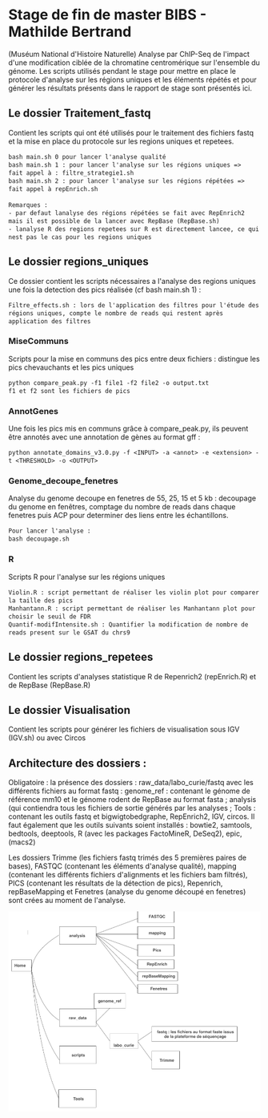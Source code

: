 # Stage de fin de master BIBS - Mathilde Bertrand 

(Muséum National d'Histoire Naturelle)
Analyse par ChIP-Seq de l'impact d'une modification ciblée de la chromatine centromérique sur l'ensemble du génome.
Les scripts utilisés pendant le stage pour mettre en place le protocole d'analyse sur les régions uniques et les éléments répétés et pour générer les résultats présents dans le rapport de stage sont présentés ici. 

## Le dossier Traitement_fastq

Contient les scripts qui ont été utilisés pour le traitement des fichiers fastq et la mise en place du protocole sur les regions uniques et repetees.

```
bash main.sh 0 pour lancer l'analyse qualité
bash main.sh 1 : pour lancer l'analyse sur les régions uniques =>  fait appel à : filtre_strategie1.sh 
bash main.sh 2 : pour lancer l'analyse sur les régions répétées => fait appel à repEnrich.sh 

Remarques : 
- par defaut lanalyse des régions répétées se fait avec RepEnrich2 mais il est possible de la lancer avec RepBase (RepBase.sh)
- lanalyse R des regions repetees sur R est directement lancee, ce qui nest pas le cas pour les regions uniques
```

## Le dossier regions_uniques

Ce dossier contient les scripts nécessaires a l'analyse des regions uniques une fois la detection des pics réalisée (cf bash main.sh 1) : 

```
Filtre_effects.sh : lors de l'application des filtres pour l'étude des régions uniques, compte le nombre de reads qui restent après application des filtres
```
### MiseCommuns

Scripts pour la mise en communs des pics entre deux fichiers : distingue les pics chevauchants et les pics uniques

```
python compare_peak.py -f1 file1 -f2 file2 -o output.txt
f1 et f2 sont les fichiers de pics
```

### AnnotGenes

Une fois les pics mis en communs grâce à compare_peak.py, ils peuvent être annotés avec une annotation de gènes au format gff : 

```
python annotate_domains_v3.0.py -f <INPUT> -a <annot> -e <extension> -t <THRESHOLD> -o <OUTPUT> 
```

### Genome_decoupe_fenetres

Analyse du genome decoupe en fenetres de 55, 25, 15 et 5 kb : decoupage du genome en fenêtres, comptage du nombre de reads dans chaque fenetres puis ACP pour determiner des liens entre les échantillons.

 ```
 Pour lancer l'analyse : 
 bash decoupage.sh
 ```

### R
Scripts R pour l'analyse sur les régions uniques

```
Violin.R : script permettant de réaliser les violin plot pour comparer la taille des pics
Manhantann.R : script permettant de réaliser les Manhantann plot pour choisir le seuil de FDR
Quantif-modifIntensite.sh : Quantifier la modification de nombre de reads present sur le GSAT du chrs9
```


## Le dossier regions_repetees

Contient les scripts d'analyses statistique R de Repenrich2 (repEnrich.R) et de RepBase (RepBase.R)



## Le dossier Visualisation

Contient les scripts pour générer les fichiers de visualisation sous IGV (IGV.sh) ou avec Circos


## Architecture des dossiers  : 

Obligatoire : la présence des dossiers : raw_data/labo_curie/fastq avec les différents fichiers au format fastq : 
genome_ref : contenant le génome de référence mm10 et le génome rodent de RepBase au format fasta ; 
analysis (qui contiendra tous les fichiers de sortie générés par les analyses ; 
Tools : contenant les outils fastq et bigwigtobedgraphe, RepEnrich2, IGV, circos.
Il faut également que les outils suivants soient installés : bowtie2, samtools, bedtools, deeptools, R (avec les packages FactoMineR, DeSeq2), epic, (macs2)

Les dossiers Trimme (les fichiers fastq trimés des 5 premières paires de bases), FASTQC (contenant les éléments d'analyse qualité), mapping (contenant les différents fichiers d'alignments et les fichiers bam filtrés), PICS (contenant les résultats de la détection de pics), Repenrich, repBaseMapping et Fenetres (analyse du genome découpé en fenetres) sont crées au moment de l'analyse.

![alt text](https://github.com/MathildeBertrand/STAGE_M2/blob/master/Organisation_dossiers.png)